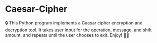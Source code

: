 # Caesar-Cipher
🔒 This Python program implements a Caesar cipher encryption and decryption tool. It takes user input for the operation, message, and shift amount, and repeats until the user chooses to exit. Enjoy! 🚀📜
